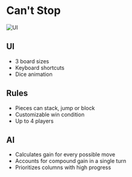 # Can't Stop
![UI](https://user-images.githubusercontent.com/74743240/112468720-eac7a600-8d68-11eb-9eaa-867d956500ad.PNG)

## UI
* 3 board sizes
* Keyboard shortcuts
* Dice animation

## Rules
* Pieces can stack, jump or block
* Customizable win condition
* Up to 4 players

## AI
* Calculates gain for every possible move
* Accounts for compound gain in a single turn
* Prioritizes columns with high progress
